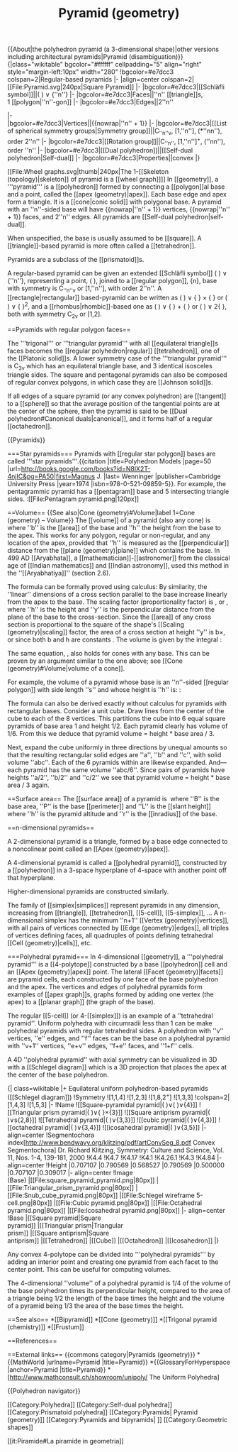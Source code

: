 ﻿---
lastrevid: 643491912
pageid: 3307045
canonicalurl: http://en.wikipedia.org/wiki/Pyramid_(geometry)
title: Pyramid (geometry)
editurl: http://en.wikipedia.org/w/index.php?title=Pyramid_(geometry)&action=edit
length: 10861
contentmodel: wikitext
pagelanguage: en
touched: 2015-02-16T14:13:00Z
ns: 0
fullurl: http://en.wikipedia.org/wiki/Pyramid_(geometry)
---

{{About|the polyhedron pyramid (a 3-dimensional shape)|other versions including architectural pyramids|Pyramid (disambiguation)}}
{|class="wikitable" bgcolor="#ffffff" cellpadding="5" align="right" style="margin-left:10px" width="280"
!bgcolor=#e7dcc3 colspan=2|Regular-based pyramids
|-
|align=center colspan=2|[[File:Pyramid.svg|240px|Square Pyramid]]
|-
|bgcolor=#e7dcc3|[[Schläfli symbol]]||( ) ∨ {''n''}
|-
|bgcolor=#e7dcc3|Faces||''n'' [[triangle]]s,<br>1 [[polygon|''n''-gon]]
|-
|bgcolor=#e7dcc3|Edges||2''n''

|-                                      
|bgcolor=#e7dcc3|Vertices||{{nowrap|''n'' + 1}}
|-
|bgcolor=#e7dcc3|[[List of spherical symmetry groups|Symmetry group]]||C<sub>''n''v</sub>, [1,''n''], (*''nn''), order 2''n''
|-
|bgcolor=#e7dcc3|[[Rotation group]]||C<sub>''n''</sub>, [1,''n'']<sup>+</sup>, (''nn''), order ''n''
|-
|bgcolor=#e7dcc3|[[Dual polyhedron]]||[[Self-dual polyhedron|Self-dual]]
|-
|bgcolor=#e7dcc3|Properties||convex
|}

[[File:Wheel graphs.svg|thumb|240px|The 1-[[Skeleton (topology)|skeleton]] of pyramid is a [[wheel graph]]]]
In [[geometry]], a '''pyramid''' is a [[polyhedron]] formed by connecting a [[polygon]]al base and a point, called the [[apex (geometry)|apex]]. Each base edge and apex form a triangle. It is a [[cone|conic solid]] with polygonal base.  A pyramid with an ''n''-sided base will have {{nowrap|''n'' + 1}} vertices, {{nowrap|''n'' + 1}} faces, and 2''n'' edges. All pyramids are [[Self-dual polyhedron|self-dual]].

When unspecified, the base is usually assumed to be [[square]]. A [[triangle]]-based pyramid is more often called a [[tetrahedron]].

Pyramids are a subclass of the [[prismatoid]]s.

A regular-based pyramid can be given an extended [[Schläfli symbol]] ( ) ∨ {''n''}, representing a point, ( ), joined to a [[regular polygon]], {n}, base with symmetry is C<sub>''n''v</sub> or [1,''n''], with order 2''n''. A [[rectangle|rectangular]] based-pyramid can be written as ( ) ∨ {&nbsp;} × {&nbsp;} or ( ) ∨ {&nbsp;}<sup>2</sup>, and a [[rhombus|rhombic]]-based one as ( ) ∨ {&nbsp;} + {&nbsp;} or ( ) ∨ 2{&nbsp;}, both with symmetry C<sub>2v</sub> or [1,2].

==Pyramids with regular polygon faces==

The '''trigonal''' or '''triangular pyramid''' with all [[equilateral triangle]]s faces becomes the [[regular polyhedron|regular]] [[tetrahedron]], one of the [[Platonic solid]]s. A lower symmetry case of the '''triangular pyramid''' is C<sub>3v</sub> which has an equilateral triangle base, and 3 identical isosceles triangle sides. The square and pentagonal pyramids can also be composed of regular convex polygons, in which case they are [[Johnson solid]]s.

If all edges of a square pyramid (or any convex polyhedron) are [[tangent]] to a [[sphere]] so that the average position of the tangential points are at the center of the sphere, then the pyramid is said to be [[Dual polyhedron#Canonical duals|canonical]], and it forms half of a regular [[octahedron]].

{{Pyramids}}

===Star pyramids===
Pyramids with [[regular star polygon]] bases are called '''star pyramids'''.<ref>{{citation |title=Polyhedron Models |page=50 |url=http://books.google.com/books?id=N8lX2T-4njIC&pg=PA50|first=Magnus J. |last= Wenninger |publisher=Cambridge University Press |year=1974 |isbn=978-0-521-09859-5}}.</ref> For example, the pentagrammic pyramid has a [[pentagram]] base and 5 intersecting triangle sides.
:[[File:Pentagram pyramid.png|120px]]

==Volume==
{{See also|Cone (geometry)#Volume|label 1=Cone (geometry)&nbsp;– Volume}}
The [[volume]] of a pyramid (also any cone) is <math>\scriptstyle{V=} \tfrac{1}{3}\scriptstyle{bh}</math> where ''b'' is the [[area]] of the base and ''h'' the height from the base to the apex. This works for any polygon, regular or non-regular, and any location of the apex, provided that ''h'' is measured as the [[perpendicular]] distance from the [[plane (geometry)|plane]] which contains the base. In 499 AD [[Aryabhata]], a [[mathematician]]-[[astronomer]] from the classical age of [[Indian mathematics]] and [[Indian astronomy]], used this method in the ''[[Aryabhatiya]]'' (section 2.6).

The formula can be formally proved using calculus: By similarity, the ''linear'' dimensions of a cross section parallel to the base increase linearly from the apex to the base. The scaling factor (proportionality factor) is <math>\scriptstyle{1 -} \tfrac{y}{h}</math>, or <math>\scriptstyle\tfrac{h - y}{h}</math>,  where ''h'' is the height and ''y'' is the perpendicular distance from the plane of the base to the cross-section.  Since the [[area]] of any cross section is proportional to the square of the shape's [[Scaling (geometry)|scaling]] factor, the area of a cross section at height ''y'' is b×<math>\tfrac{(h - y)^2}{h^2}</math>, or since both b and h are constants <math>\tfrac{b}{h^2}</math><math>\scriptstyle (h - y)^2</math>. The volume is given by the integral
:<math>\frac{b}{h^2} \int_0^h (h-y)^2 \, dy = \frac{-b}{3h^2} (h-y)^3 \bigg|_0^h = \tfrac{1}{3}bh.</math>

The same equation, <math>\scriptstyle{V=} \tfrac{1}{3}\scriptstyle{bh}</math>, also holds for cones with any base. This can be proven by an argument similar to the one above; see [[Cone (geometry)#Volume|volume of a cone]].

For example, the volume of a pyramid whose base is an ''n''-sided [[regular polygon]] with side length ''s'' and whose height is ''h'' is:
:<math>V = \frac{n}{12}hs^2 \cot\frac{\pi}{n}.</math>

The formula can also be derived exactly without calculus for pyramids with rectangular bases.  Consider a unit cube.  Draw lines from the center of the cube to each of the 8 vertices.  This partitions the cube into 6 equal square pyramids of base area 1 and height 1/2.  Each pyramid clearly has volume of 1/6.  From this we deduce that pyramid volume = height * base area / 3.

Next, expand the cube uniformly in three directions by  unequal amounts so that the resulting rectangular solid edges are ''a'', ''b'' and ''c'', with solid volume ''abc''. Each of the 6 pyramids within are likewise expanded.  And—each pyramid has the same volume ''abc/6''.   Since pairs  of pyramids have heights ''a/2'', ''b/2'' and ''c/2'' we see that pyramid volume = height * base area / 3 again.

==Surface area==
The [[surface area]] of a pyramid is <math>\scriptstyle{A= B +} \tfrac{PL}{2}</math> where ''B'' is the base area, ''P'' is the base [[perimeter]] and ''L'' is the [[slant height]]
<math>\scriptstyle{L=} \sqrt{\scriptstyle{h^2+r^2}}</math> where ''h'' is the pyramid altitude and ''r'' is the [[inradius]] of the base.

==n-dimensional pyramids==

A 2-dimensional pyramid is a triangle, formed by a base edge connected to a noncolinear point called an [[Apex (geometry)|apex]].

A 4-dimensional pyramid is called a [[polyhedral pyramid]], constructed by a [[polyhedron]] in a 3-space hyperplane of 4-space with another point off that hyperplane.

Higher-dimensional pyramids are constructed similarly.

The family of [[simplex|simplices]] represent pyramids in any dimension, increasing from [[triangle]], [[tetrahedron]], [[5-cell]], [[5-simplex]], ... A n-dimensional simplex has the minimum ''n+1'' [[Vertex (geometry)|vertices]], with all pairs of vertices connected by [[Edge (geometry)|edges]], all triples of vertices defining faces, all quadruples of points defining tetrahedral [[Cell (geometry)|cells]], etc.

===Polyhedral pyramid===
In 4-dimensional [[geometry]], a '''polyhedral pyramid''' is a [[4-polytope]] constructed by a base [[polyhedron]] cell and an [[Apex (geometry)|apex]] point. The lateral [[Facet (geometry)|facets]] are pyramid cells, each constructed by one face of the base polyhedron and the apex. The vertices and edges of polyhedral pyramids form examples of [[apex graph]]s, graphs formed by adding one vertex (the apex) to a [[planar graph]] (the graph of the base).

The regular [[5-cell]] (or 4-[[simplex]]) is an example of a ''tetrahedral pyramid''. Uniform polyhedra with circumradii less than 1 can be make polyhedral pyramids with regular tetrahedral sides. A polyhedron with ''v'' vertices, ''e'' edges, and ''f'' faces can be the base on a polyhedral pyramid with ''v+1'' vertices, ''e+v'' edges, ''f+e'' faces, and ''1+f'' cells.

A 4D ''polyhedral pyramid'' with axial symmetry can be visualized in 3D with a [[Schlegel diagram]] which is a 3D projection that places the apex at the center of the base polyhedron.

{| class=wikitable
|+ Equilateral uniform polyhedron-based pyramids ([[Schlegel diagram]])
!Symmetry
![1,1,4]
![1,2,3]
![1,8,2<sup>+</sup>]
![1,3,3]
!colspan=2|[1,4,3]
![1,5,3]
|-
!Name
![[Square-pyramidal pyramid|( )∨( )∨{4}]]
![[Triangular prism pyramid|( )∨{ }×{3}]]
![[Square antiprism pyramid|( )∨s{2,8}]]
![[Tetrahedral pyramid|( )∨{3,3}]]
![[cubic pyramid|( )∨{4,3}]]
![[octahedral pyramid|( )∨{3,4}]]
![[icosahedral pyramid|( )∨{3,5}]]
|- align=center 
!Segmentochora<BR>index<ref name="Segmentochora">[http://www.bendwavy.org/klitzing/pdf/artConvSeg_8.pdf Convex Segmentochora] Dr. Richard Klitzing, Symmetry: Culture and Science, Vol. 11, Nos. 1-4, 139-181, 2000</ref>
!K4.4
!K4.7
!K4.17
!K4.1
!K4.26.1
!K4.3
!K4.84
|- align=center
!Height
|0.707107
|0.790569
|0.568527
|0.790569
|0.500000
|0.707107
|0.309017
|- align=center
!Image<BR>(Base)
|[[File:square_pyramid_pyramid.png|80px]]
|[[File:Triangular_prism_pyramid.png|80px]]
|[[File:Snub_cube_pyramid.png|80px]]
|[[File:Schlegel wireframe 5-cell.png|80px]]
|[[File:Cubic pyramid.png|80px]]
|[[File:Octahedral pyramid.png|80px]]
|[[File:Icosahedral pyramid.png|80px]]
|- align=center
!Base
|[[Square pyramid|Square<BR>pyramid]]
|[[Triangular prism|Triangular<BR>prism]]
|[[Square antiprism|Square<BR>antiprism]]
|[[Tetrahedron]]
|[[Cube]]
|[[Octahedron]]
|[[Icosahedron]]
|}

Any convex 4-polytope can be divided into '''polyhedral pyramids''' by adding an interior point and creating one pyramid from each facet to the center point. This can be useful for computing volumes.

The 4-dimensional ''volume'' of a polyhedral pyramid is 1/4 of the volume of the base polyhedron times its perpendicular height, compared to the area of a triangle being 1/2 the length of the base times the height and the volume of a pyramid being 1/3 the area of the base times the height.

==See also==
*[[Bipyramid]]
*[[Cone (geometry)]]
*[[Trigonal pyramid (chemistry)]]
*[[Frustum]]

==References==
<references/>

==External links==
{{commons category|Pyramids (geometry)}}
*{{MathWorld |urlname=Pyramid |title=Pyramid}}
*{{GlossaryForHyperspace |anchor=Pyramid |title=Pyramid}}
*[http://www.mathconsult.ch/showroom/unipoly/ The Uniform Polyhedra]

{{Polyhedron navigator}}

[[Category:Polyhedra]]
[[Category:Self-dual polyhedra]]
[[Category:Prismatoid polyhedra]]
[[Category:Pyramids| Pyramid (geometry)]]
[[Category:Pyramids and bipyramids| ]]
[[Category:Geometric shapes]]

[[it:Piramide#La piramide in geometria]]
